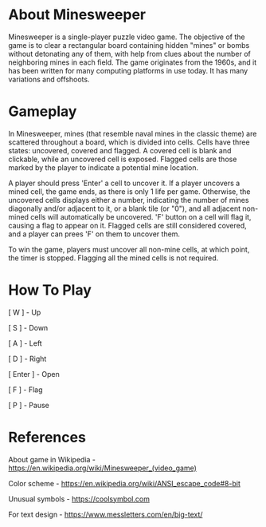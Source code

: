# About Minesweeper

Minesweeper is a single-player puzzle video game. The objective of the game is to clear a rectangular board containing hidden "mines" or bombs without detonating any of them, with help from clues about the number of neighboring mines in each field. The game originates from the 1960s, and it has been written for many computing platforms in use today. It has many variations and offshoots.


# Gameplay

In Minesweeper, mines (that resemble naval mines in the classic theme) are scattered throughout a board, which is divided into cells. Cells have three states: uncovered, covered and flagged. A covered cell is blank and clickable, while an uncovered cell is exposed. Flagged cells are those marked by the player to indicate a potential mine location.

A player should press 'Enter' a cell to uncover it. If a player uncovers a mined cell, the game ends, as there is only 1 life per game. Otherwise, the uncovered cells displays either a number, indicating the number of mines diagonally and/or adjacent to it, or a blank tile (or "0"), and all adjacent non-mined cells will automatically be uncovered. 'F' button on a cell will flag it, causing a flag to appear on it. Flagged cells are still considered covered, and a player can prees 'F' on them to uncover them.

To win the game, players must uncover all non-mine cells, at which point, the timer is stopped. Flagging all the mined cells is not required.
  
  
# How To Play

[ W ] - Up
  
[ S ] - Down
  
[ A ] - Left
  
[ D ] - Right
  
[ Enter ] - Open
  
[ F ] - Flag
  
[ P ] - Pause


# References

About game in Wikipedia - https://en.wikipedia.org/wiki/Minesweeper_(video_game)

Color scheme - https://en.wikipedia.org/wiki/ANSI_escape_code#8-bit 

Unusual symbols - https://coolsymbol.com

For text design - https://www.messletters.com/en/big-text/
